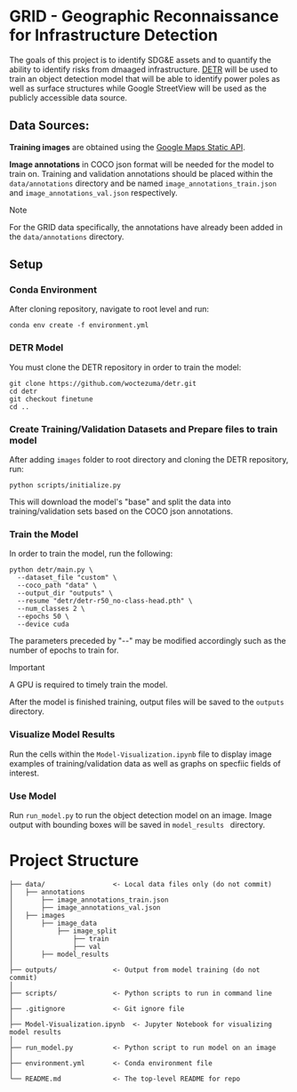 # GRID - Geographic Reconnaissance for Infrastructure Detection

The goals of this project is to identify SDG&E assets and to quantify the ability to identify risks from dmaaged infrastructure. [DETR](https://github.com/facebookresearch/detr/) will be used to train an object detection model that will be able to identify power poles as well as surface structures while Google StreetView will be used as the publicly accessible data source.

## Data Sources:
**Training images** are obtained using the [Google Maps Static API](https://developers.google.com/maps/documentation/maps-static).

**Image annotations** in COCO json format will be needed for the model to train on. Training and validation annotations should be placed within the `data/annotations` directory and be named `image_annotations_train.json` and `image_annotations_val.json` respectively.
> [!NOTE]
> For the GRID data specifically, the annotations have already been added in the `data/annotations` directory.

## Setup

### Conda Environment
After cloning repository, navigate to root level and run:
```
conda env create -f environment.yml
```

### DETR Model
You must clone the DETR repository in order to train the model:
```
git clone https://github.com/woctezuma/detr.git
cd detr
git checkout finetune
cd ..
```

### Create Training/Validation Datasets and Prepare files to train model
After adding `images` folder to root directory and cloning the DETR repository, run:
```
python scripts/initialize.py
```
This will download the model's "base" and split the data into training/validation sets based on the COCO json annotations.

### Train the Model
In order to train the model, run the following:
```
python detr/main.py \
  --dataset_file "custom" \
  --coco_path "data" \
  --output_dir "outputs" \
  --resume "detr/detr-r50_no-class-head.pth" \
  --num_classes 2 \
  --epochs 50 \
  --device cuda
```
The parameters preceded by "--" may be modified accordingly such as the number of epochs to train for.
> [!IMPORTANT]
> A GPU is required to timely train the model.

After the model is finished training, output files will be saved to the `outputs` directory.

### Visualize Model Results
Run the cells within the `Model-Visualization.ipynb` file to display image examples of training/validation data as well as graphs on specfiic fields of interest.

### Use Model
Run `run_model.py` to run the object detection model on an image. Image output with bounding boxes will be saved in `model_results ` directory.

# Project Structure

```
├── data/                 <- Local data files only (do not commit)
│   ├── annotations
│       ├── image_annotations_train.json
│       ├── image_annotations_val.json
│   ├── images
│       ├── image_data
│           ├── image_split
│               ├── train
│               ├── val
│       ├── model_results
│
├── outputs/              <- Output from model training (do not commit)
│
├── scripts/              <- Python scripts to run in command line
│
├── .gitignore            <- Git ignore file
│
├── Model-Visualization.ipynb  <- Jupyter Notebook for visualizing model results
│
├── run_model.py          <- Python script to run model on an image
│
├── environment.yml       <- Conda environment file
│
└── README.md             <- The top-level README for repo
```




